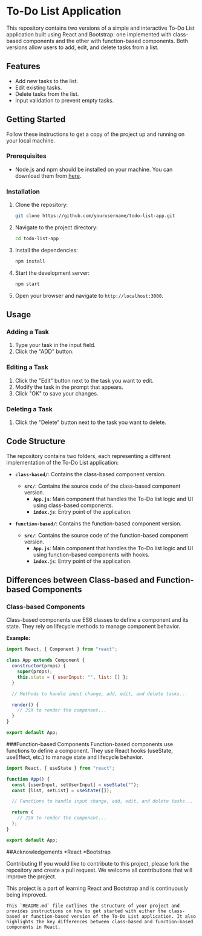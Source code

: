 # To-Do List Application

This repository contains two versions of a simple and interactive To-Do List application built using React and Bootstrap: one implemented with class-based components and the other with function-based components. Both versions allow users to add, edit, and delete tasks from a list.

## Features

- Add new tasks to the list.
- Edit existing tasks.
- Delete tasks from the list.
- Input validation to prevent empty tasks.

## Getting Started

Follow these instructions to get a copy of the project up and running on your local machine.

### Prerequisites

- Node.js and npm should be installed on your machine. You can download them from [here](https://nodejs.org/).

### Installation

1. Clone the repository:

    ```sh
    git clone https://github.com/yourusername/todo-list-app.git
    ```

2. Navigate to the project directory:

    ```sh
    cd todo-list-app
    ```

3. Install the dependencies:

    ```sh
    npm install
    ```

4. Start the development server:

    ```sh
    npm start
    ```

5. Open your browser and navigate to `http://localhost:3000`.

## Usage

### Adding a Task

1. Type your task in the input field.
2. Click the "ADD" button.

### Editing a Task

1. Click the "Edit" button next to the task you want to edit.
2. Modify the task in the prompt that appears.
3. Click "OK" to save your changes.

### Deleting a Task

1. Click the "Delete" button next to the task you want to delete.

## Code Structure

The repository contains two folders, each representing a different implementation of the To-Do List application:

- **`class-based/`**: Contains the class-based component version.
  - **`src/`**: Contains the source code of the class-based component version.
    - **`App.js`**: Main component that handles the To-Do list logic and UI using class-based components.
    - **`index.js`**: Entry point of the application.

- **`function-based/`**: Contains the function-based component version.
  - **`src/`**: Contains the source code of the function-based component version.
    - **`App.js`**: Main component that handles the To-Do list logic and UI using function-based components with hooks.
    - **`index.js`**: Entry point of the application.

## Differences between Class-based and Function-based Components

### Class-based Components

Class-based components use ES6 classes to define a component and its state. They rely on lifecycle methods to manage component behavior.

**Example:**

```javascript
import React, { Component } from "react";

class App extends Component {
  constructor(props) {
    super(props);
    this.state = { userInput: "", list: [] };
  }

  // Methods to handle input change, add, edit, and delete tasks...

  render() {
    // JSX to render the component...
  }
}

export default App;
```

###Function-based Components
Function-based components use functions to define a component. They use React hooks (useState, useEffect, etc.) to manage state and lifecycle behavior.
```javascript
import React, { useState } from "react";

function App() {
  const [userInput, setUserInput] = useState("");
  const [list, setList] = useState([]);

  // Functions to handle input change, add, edit, and delete tasks...

  return (
    // JSX to render the component...
  );
}

export default App;
```

##Acknowledgements
*React
*Bootstrap

Contributing
If you would like to contribute to this project, please fork the repository and create a pull request. We welcome all contributions that will improve the project.

This project is a part of learning React and Bootstrap and is continuously being improved.

```
This `README.md` file outlines the structure of your project and provides instructions on how to get started with either the class-based or function-based version of the To-Do List application. It also highlights the key differences between class-based and function-based components in React.
```
